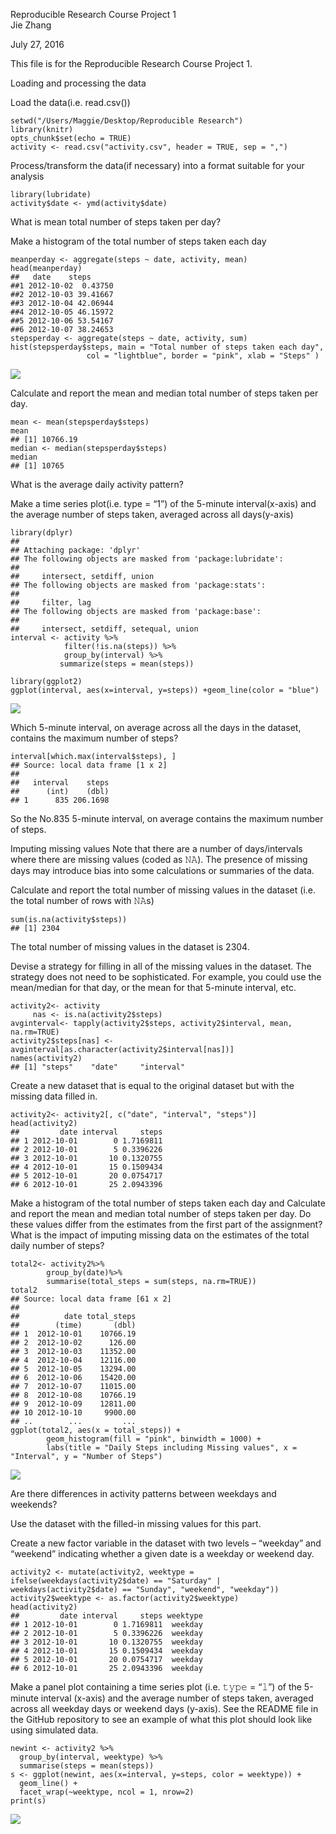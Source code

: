 Reproducible Research Course Project 1  
Jie Zhang

July 27, 2016

This file is for the Reproducible Research Course Project 1.

Loading and processing the data

Load the data(i.e. read.csv())
```{r,echo = TRUE}
setwd("/Users/Maggie/Desktop/Reproducible Research")
library(knitr)
opts_chunk$set(echo = TRUE)
activity <- read.csv("activity.csv", header = TRUE, sep = ",")
```

Process/transform the data(if necessary) into a format suitable for your analysis
```{r}
library(lubridate)
activity$date <- ymd(activity$date)
```

What is mean total number of steps taken per day?

Make a histogram of the total number of steps taken each day
```{r}
meanperday <- aggregate(steps ~ date, activity, mean)
head(meanperday)
##   date    steps
##1 2012-10-02  0.43750
##2 2012-10-03 39.41667
##3 2012-10-04 42.06944
##4 2012-10-05 46.15972
##5 2012-10-06 53.54167
##6 2012-10-07 38.24653
stepsperday <- aggregate(steps ~ date, activity, sum)
hist(stepsperday$steps, main = "Total number of steps taken each day",
                 col = "lightblue", border = "pink", xlab = "Steps" )
```
![](PA1_template01.png)

Calculate and report the mean and median total number of steps taken per day.
```{r}
mean <- mean(stepsperday$steps)
mean
## [1] 10766.19
median <- median(stepsperday$steps)
median
## [1] 10765
```

What is the average daily activity pattern?

Make a time series plot(i.e. type = “1”) of the 5-minute interval(x-axis) and the average number of steps taken, averaged across all days(y-axis)
```{r}
library(dplyr)
## 
## Attaching package: 'dplyr'
## The following objects are masked from 'package:lubridate':
## 
##     intersect, setdiff, union
## The following objects are masked from 'package:stats':
## 
##     filter, lag
## The following objects are masked from 'package:base':
## 
##     intersect, setdiff, setequal, union
interval <- activity %>%
            filter(!is.na(steps)) %>%
            group_by(interval) %>%
           summarize(steps = mean(steps))

library(ggplot2)
ggplot(interval, aes(x=interval, y=steps)) +geom_line(color = "blue")
```
![](PA1_template02.png)<!-- -->

Which 5-minute interval, on average across all the days in the dataset, contains the maximum number of steps?
```{r}
interval[which.max(interval$steps), ]
## Source: local data frame [1 x 2]
## 
##   interval    steps
##      (int)    (dbl)
## 1      835 206.1698
```
So the No.835 5-minute interval, on average contains the maximum number of steps.

Imputing missing values
Note that there are a number of days/intervals where there are missing values (coded as 𝙽𝙰). The presence of missing days may introduce bias into some calculations or summaries of the data.

Calculate and report the total number of missing values in the dataset (i.e. the total number of rows with 𝙽𝙰s)
```{r}
sum(is.na(activity$steps))
## [1] 2304
```
The total number of missing values in the dataset is 2304.

Devise a strategy for filling in all of the missing values in the dataset. The strategy does not need to be sophisticated. For example, you could use the mean/median for that day, or the mean for that 5-minute interval, etc.
```{r}
activity2<- activity 
     nas <- is.na(activity2$steps)
avginterval<- tapply(activity2$steps, activity2$interval, mean, na.rm=TRUE)
activity2$steps[nas] <- avginterval[as.character(activity2$interval[nas])]
names(activity2)
## [1] "steps"    "date"     "interval"
```

Create a new dataset that is equal to the original dataset but with the missing data filled in.
```{r}
activity2<- activity2[, c("date", "interval", "steps")]
head(activity2)
##         date interval     steps
## 1 2012-10-01        0 1.7169811
## 2 2012-10-01        5 0.3396226
## 3 2012-10-01       10 0.1320755
## 4 2012-10-01       15 0.1509434
## 5 2012-10-01       20 0.0754717
## 6 2012-10-01       25 2.0943396
```

Make a histogram of the total number of steps taken each day and Calculate and report the mean and median total number of steps taken per day. Do these values differ from the estimates from the first part of the assignment? What is the impact of imputing missing data on the estimates of the total daily number of steps?

```{r}
total2<- activity2%>%
        group_by(date)%>%
        summarise(total_steps = sum(steps, na.rm=TRUE))
total2
## Source: local data frame [61 x 2]
## 
##          date total_steps
##        (time)       (dbl)
## 1  2012-10-01    10766.19
## 2  2012-10-02      126.00
## 3  2012-10-03    11352.00
## 4  2012-10-04    12116.00
## 5  2012-10-05    13294.00
## 6  2012-10-06    15420.00
## 7  2012-10-07    11015.00
## 8  2012-10-08    10766.19
## 9  2012-10-09    12811.00
## 10 2012-10-10     9900.00
## ..        ...         ...
ggplot(total2, aes(x = total_steps)) +
        geom_histogram(fill = "pink", binwidth = 1000) +
        labs(title = "Daily Steps including Missing values", x = "Interval", y = "Number of Steps")
```
![](PA1_template03.png)<!-- -->

Are there differences in activity patterns between weekdays and weekends?

Use the dataset with the filled-in missing values for this part.

Create a new factor variable in the dataset with two levels – “weekday” and “weekend” indicating whether a given date is a weekday or weekend day.
```{r}
activity2 <- mutate(activity2, weektype = ifelse(weekdays(activity2$date) == "Saturday" | weekdays(activity2$date) == "Sunday", "weekend", "weekday"))
activity2$weektype <- as.factor(activity2$weektype)
head(activity2)
##         date interval     steps weektype
## 1 2012-10-01        0 1.7169811  weekday
## 2 2012-10-01        5 0.3396226  weekday
## 3 2012-10-01       10 0.1320755  weekday
## 4 2012-10-01       15 0.1509434  weekday
## 5 2012-10-01       20 0.0754717  weekday
## 6 2012-10-01       25 2.0943396  weekday
```

Make a panel plot containing a time series plot (i.e. 𝚝𝚢𝚙𝚎 = “𝚕”) of the 5-minute interval (x-axis) and the average number of steps taken, averaged across all weekday days or weekend days (y-axis). See the README file in the GitHub repository to see an example of what this plot should look like using simulated data.
```{r}
newint <- activity2 %>%
  group_by(interval, weektype) %>%
  summarise(steps = mean(steps))
s <- ggplot(newint, aes(x=interval, y=steps, color = weektype)) +
  geom_line() +
  facet_wrap(~weektype, ncol = 1, nrow=2)
print(s)
```
![](PA1_template04.png)<!-- -->
